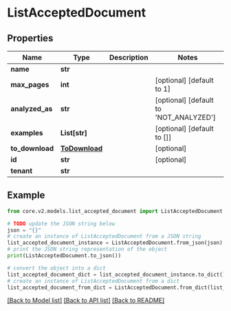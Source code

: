 # ListAcceptedDocument


## Properties

Name | Type | Description | Notes
------------ | ------------- | ------------- | -------------
**name** | **str** |  | 
**max_pages** | **int** |  | [optional] [default to 1]
**analyzed_as** | **str** |  | [optional] [default to 'NOT_ANALYZED']
**examples** | **List[str]** |  | [optional] [default to []]
**to_download** | [**ToDownload**](ToDownload.md) |  | [optional] 
**id** | **str** |  | [optional] 
**tenant** | **str** |  | 

## Example

```python
from core.v2.models.list_accepted_document import ListAcceptedDocument

# TODO update the JSON string below
json = "{}"
# create an instance of ListAcceptedDocument from a JSON string
list_accepted_document_instance = ListAcceptedDocument.from_json(json)
# print the JSON string representation of the object
print(ListAcceptedDocument.to_json())

# convert the object into a dict
list_accepted_document_dict = list_accepted_document_instance.to_dict()
# create an instance of ListAcceptedDocument from a dict
list_accepted_document_from_dict = ListAcceptedDocument.from_dict(list_accepted_document_dict)
```
[[Back to Model list]](../README.md#documentation-for-models) [[Back to API list]](../README.md#documentation-for-api-endpoints) [[Back to README]](../README.md)


